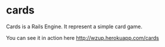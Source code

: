 cards
=====

Cards is a Rails Engine. It represent a simple card game.

You can see it in action here http://wzup.herokuapp.com/cards
